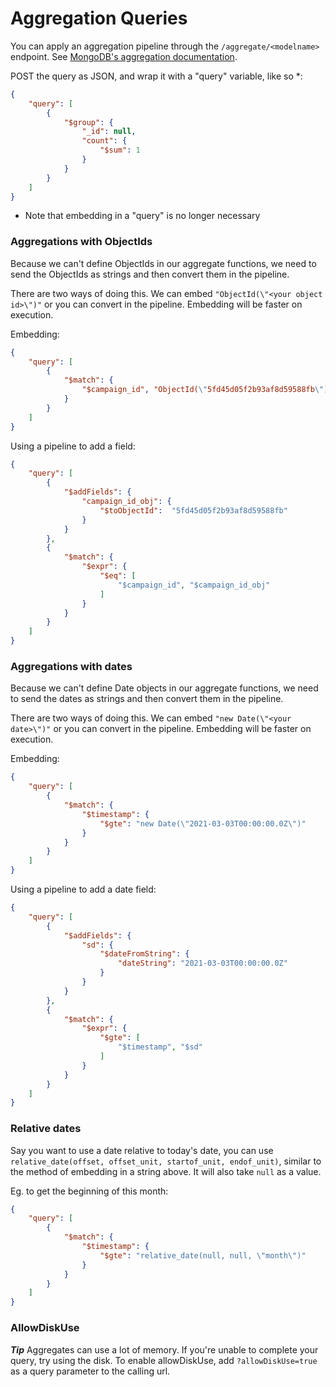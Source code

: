 # Aggregation Queries

You can apply an aggregation pipeline through the `/aggregate/<modelname>` endpoint. See [MongoDB's aggregation documentation](https://docs.mongodb.com/manual/aggregation/).

POST the query as JSON, and wrap it with a "query" variable, like so *:
```JSON
{
    "query": [
        {
            "$group": { 
                "_id": null,
                "count": { 
                    "$sum": 1 
                } 
            } 
        }
    ]
}
```

* Note that embedding in a "query" is no longer necessary

### Aggregations with ObjectIds

Because we can't define ObjectIds in our aggregate functions, we need to send the ObjectIds as strings and then convert them in the pipeline.

There are two ways of doing this. We can embed `"ObjectId(\"<your object id>\")"` or you can convert in the pipeline. Embedding will be faster on execution.

Embedding:
```JSON
{
    "query": [
        {
            "$match": {
                "$campaign_id", "ObjectId(\"5fd45d05f2b93af8d59588fb\")"
            }
        }
    ]
}
```

Using a pipeline to add a field:
```JSON
{
    "query": [
        { 
            "$addFields": {
                "campaign_id_obj": {
                    "$toObjectId":  "5fd45d05f2b93af8d59588fb"
                }
            }
        },
        {
            "$match": {
                "$expr": {
                    "$eq": [
                        "$campaign_id", "$campaign_id_obj"
                    ]
                }
            }
        }
    ]
}
```

### Aggregations with dates

Because we can't define Date objects in our aggregate functions, we need to send the dates as strings and then convert them in the pipeline.

There are two ways of doing this. We can embed `"new Date(\"<your date>\")"` or you can convert in the pipeline. Embedding will be faster on execution.

Embedding:
```JSON
{
    "query": [
        {
            "$match": {
                "$timestamp": {
                    "$gte": "new Date(\"2021-03-03T00:00:00.0Z\")"
                }
            }
        }
    ]
}
```

Using a pipeline to add a date field:
```JSON
{
    "query": [
        {
            "$addFields": {
                "sd": {
                    "$dateFromString": {
                        "dateString": "2021-03-03T00:00:00.0Z"
                    }
                }
            }
        },
        {
            "$match": {
                "$expr": {
                    "$gte": [
                        "$timestamp", "$sd"
                    ]
                }
            }
        }
    ]
}
```

### Relative dates

Say you want to use a date relative to today's date, you can use `relative_date(offset, offset_unit, startof_unit, endof_unit)`, similar to the method of embedding in a string above. It will also take `null` as a value.

Eg. to get the beginning of this month:
```JSON
{
    "query": [
        {
            "$match": {
                "$timestamp": {
                    "$gte": "relative_date(null, null, \"month\")"
                }
            }
        }
    ]
}
```

### AllowDiskUse

***Tip*** Aggregates can use a lot of memory. If you're unable to complete your query, try using the disk. To enable allowDiskUse, add `?allowDiskUse=true` as a query parameter to the calling url.